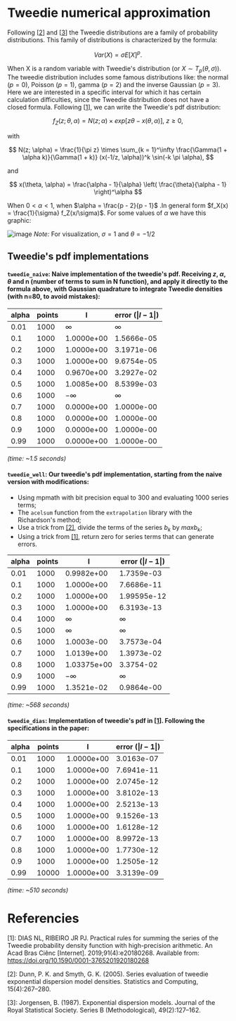 # Tweedie numerical approximation
Following [[2](#dunn2005)] and [[3](#jorgensen1987)] the Tweedie distributions are a family of probability distributions. This family of distributions is characterized by the formula:

$$
  Var(X) = \sigma E[X]^p.
$$

When X is a random variable with Tweedie's distribution (or $X \sim T_p(\theta, \sigma))$. The tweedie distribution includes some famous distributions like: the normal ($p = 0$), Poisson ($p = 1$), gamma ($p = 2$) and the inverse Gaussian ($p = 3$). Here we are interested in a specific interval for which it has certain calculation difficulties, since the Tweedie distribution does not have a closed formula. Following [[1](#dias)], we can write the Tweedie's pdf distribution:

$$
  f_Z(z; \theta, \alpha) = N(z; \alpha) \times exp[z \theta - x(\theta, \alpha)],\ z \geq 0,
$$

with

$$
  N(z; \alpha) = \frac{1}{\pi z} \times \sum_{k = 1}^\infty \frac{\Gamma(1 + \alpha k)}{\Gamma(1 + k)} (x(-1/z, \alpha))^k \sin(-k \pi \alpha),
$$

and

$$
  x(\theta, \alpha) = \frac{\alpha - 1}{\alpha} \left( \frac{\theta}{\alpha - 1} \right)^\alpha
$$

When $0 < \alpha < 1$, when $\alpha = \frac{p - 2}{p - 1}$ .In general form $f_X(x) = \frac{1}{\sigma} f_Z(x/\sigma)$. For some values of $\alpha$ we have this graphic:

![image](https://github.com/wellington36/tweedie-numerical-approximation/assets/61877847/7844721e-f0d7-4fa4-a10a-a8b85c34f175)
*Note:* For visualization, $\sigma = 1$ and $\theta = -1/2$


## Tweedie's pdf implementations
#### `tweedie_naive`: Naive implementation of the tweedie's pdf. Receiving $z$, $\alpha$, $\theta$ and n (number of terms to sum in N function), and apply it directly to the formula above, with Gaussian quadrature to integrate Tweedie densities (with n=80, to avoid mistakes):

| alpha   | points    | I               | error ($\|I - 1\|$)|
|---------|-----------|-----------------|-----------------|
|0.01   | 1000     |$\infty$| $\infty$|
|0.1     | 1000     |1.0000e+00| 1.5666e-05|
|0.2     | 1000     |1.0000e+00| 3.1971e-06|
|0.3     | 1000     |1.0000e+00| 9.6754e-05|
|0.4     | 1000     |0.9670e+00| 3.2927e-02|
|0.5     | 1000     |1.0085e+00| 8.5399e-03|
|0.6     | 1000     |$-\infty$| $\infty$|
|0.7     | 1000     |0.0000e+00| 1.0000e-00|
|0.8     | 1000     |0.0000e+00| 1.0000e-00|
|0.9     | 1000     |0.0000e+00| 1.0000e-00|
|0.99   | 1000     |0.0000e+00| 1.0000e-00|

*(time: ~1.5 seconds)*


#### `tweedie_well`: Our tweedie's pdf implementation, starting from the naive version with modifications:

- Using mpmath with bit precision equal to 300 and evaluating 1000 series terms;
- The `acelsum` function from the `extrapolation` library with the Richardson's method;
- Use a trick from [[2]](#dunn2005), divide the terms of the series $b_k$ by $max b_k$;
- Using a trick from [[1]](#dias), return zero for series terms that can generate errors.

| alpha   | points    | I               | error ($\|I - 1\|$)|
|---------|-----------|-----------------|-----------------|
|0.01   | 1000     |0.9982e+00| 1.7359e-03|
|0.1     | 1000     |1.0000e+00| 7.6686e-11|
|0.2     | 1000     |1.0000e+00| 1.99595e-12|
|0.3     | 1000     |1.0000e+00| 6.3193e-13|
|0.4     | 1000     |$\infty$| $\infty$|
|0.5     | 1000     |$\infty$| $\infty$|
|0.6     | 1000     |1.0003e-00| 3.7573e-04|
|0.7     | 1000     |1.0139e+00| 1.3973e-02|
|0.8     | 1000     |1.03375e+00| 3.3754-02|
|0.9     | 1000     |$-\infty$| $\infty$|
|0.99   | 1000     |1.3521e-02| 0.9864e-00|

*(time: ~568 seconds)*


#### `tweedie_dias`: Implementation of tweedie's pdf in [[1](#dias)]. Following the specifications in the paper:

| alpha   | points    | I               | error ($\|I - 1\|$)|
|---------|-----------|-----------------|-----------------|
|0.01   | 1000     |1.0000e+00| 3.0163e-07|
|0.1     | 1000     |1.0000e+00| 7.6941e-11|
|0.2     | 1000     |1.0000e+00| 2.0745e-12|
|0.3     | 1000     |1.0000e+00| 3.8102e-13|
|0.4     | 1000     |1.0000e+00| 2.5213e-13|
|0.5     | 1000     |1.0000e+00| 9.1526e-13|
|0.6     | 1000     |1.0000e+00| 1.6128e-12|
|0.7     | 1000     |1.0000e+00| 8.9972e-13|
|0.8     | 1000     |1.0000e+00| 1.7730e-12|
|0.9     | 1000     |1.0000e+00| 1.2505e-12|
|0.99   | 10000     |1.0000e+00| 3.3139e-09|

*(time: ~510 seconds)*

  # Referencies
  [1]<a id="dias"></a>: DIAS NL, RIBEIRO JR PJ. Practical rules for summing the series of the Tweedie probability density function with high-precision arithmetic. An Acad Bras Ciênc [Internet]. 2019;91(4):e20180268. Available from: https://doi.org/10.1590/0001-3765201920180268
  
  [2]<a id="dunn2005"></a>: Dunn, P. K. and Smyth, G. K. (2005). Series evaluation of tweedie exponential dispersion model densities. Statistics and Computing, 15(4):267–280.
  
  [3]<a id="jorgensen1987"></a>: Jorgensen, B. (1987). Exponential dispersion models. Journal of the Royal Statistical Society. Series B (Methodological), 49(2):127–162.
